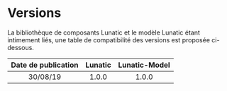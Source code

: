 # Versions

La bibliothèque de composants Lunatic et le modèle Lunatic étant intimement liés, une table de compatibilité des versions est proposée ci-dessous.

| Date de publication | Lunatic | Lunatic-Model |
| :-----------------: | :-----: | :-----------: |
|      30/08/19       |  1.0.0  |     1.0.0     |

